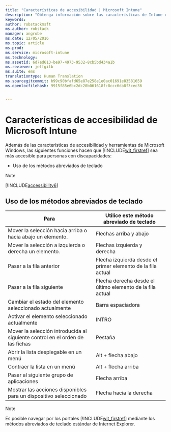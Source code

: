 ```yaml
---
title: "Características de accesibilidad | Microsoft Intune"
description: "Obtenga información sobre las características de Intune que la hacen más accesible para personas con discapacidades."
keywords: 
author: robstackmsft
ms.author: robstack
manager: angrobe
ms.date: 12/05/2016
ms.topic: article
ms.prod: 
ms.service: microsoft-intune
ms.technology: 
ms.assetid: 6d7ed613-be97-4973-9532-8cb5bd434a1b
ms.reviewer: jeffgilb
ms.suite: ems
translationtype: Human Translation
ms.sourcegitcommit: b99c90bfafd65e87e258e1e0ac01691e83581659
ms.openlocfilehash: 9915f85e6bc2dc20b061618fc8ccc6da8f3cec36


---
```


# <a name="accessibility-features-of-microsoft-intune"></a>Características de accesibilidad de Microsoft Intune
Además de las características de accesibilidad y herramientas de Microsoft Windows, las siguientes funciones hacen que [!INCLUDE[wit_firstref](./includes/wit_firstref_md.md)] sea más accesible para personas con discapacidades:

-   Uso de los métodos abreviados de teclado

> [!NOTE]
> [!INCLUDE[accessibility6](./includes/accessibility6_md.md)]

## <a name="using-keyboard-shortcuts"></a>Uso de los métodos abreviados de teclado

|Para|Utilice este método abreviado de teclado|
|--------------|------------------------------|
|Mover la selección hacia arriba o hacia abajo un elemento.|Flechas arriba y abajo|
|Mover la selección a izquierda o derecha un elemento.|Flechas izquierda y derecha|
|Pasar a la fila anterior|Flecha izquierda desde el primer elemento de la fila actual|
|Pasar a la fila siguiente|Flecha derecha desde el último elemento de la fila actual|
|Cambiar el estado del elemento seleccionado actualmente|Barra espaciadora|
|Activar el elemento seleccionado actualmente|INTRO|
|Mover la selección introducida al siguiente control en el orden de las fichas|Pestaña|
|Abrir la lista desplegable en un menú|Alt + flecha abajo|
|Contraer la lista en un menú|Alt + flecha arriba|
|Pasar al siguiente grupo de aplicaciones|Flecha arriba|
|Mostrar las acciones disponibles para un dispositivo seleccionado|Flecha hacia la derecha|
> [!NOTE]
> Es posible navegar por los portales [!INCLUDE[wit_firstref](./includes/wit_firstref_md.md)] mediante los métodos abreviados de teclado estándar de Internet Explorer.



<!--HONumber=Dec16_HO1-->


